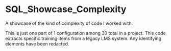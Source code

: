 # SQL_Showcase_Complexity

A showcase of the kind of complexity of code I worked with.

This is just one part of 1 configuration among 30 total in a project. This code extracts specific training items from a legacy LMS system.
Any identifying elements have been redacted.
